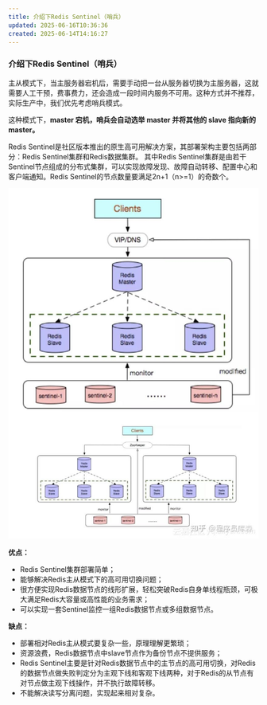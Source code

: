 ```yaml
---
title: 介绍下Redis Sentinel（哨兵）
updated: 2025-06-16T10:36:36
created: 2025-06-14T14:16:27
---
```


### 介绍下Redis Sentinel（哨兵）
主从模式下，当主服务器宕机后，需要手动把一台从服务器切换为主服务器，这就需要人工干预，费事费力，还会造成一段时间内服务不可用。这种方式并不推荐，实际生产中，我们优先考虑哨兵模式。

这种模式下，**master 宕机，哨兵会自动选举 master 并将其他的 slave 指向新的 master。**

Redis Sentinel是社区版本推出的原生高可用解决方案，其部署架构主要包括两部分：Redis Sentinel集群和Redis数据集群。
其中Redis Sentinel集群是由若干Sentinel节点组成的分布式集群，可以实现故障发现、故障自动转移、配置中心和客户端通知。Redis Sentinel的节点数量要满足2n+1（n\>=1）的奇数个。

![image1](../../resources/dd15722a53bf46c7b5c3eedf55b49c89.jpg)

**优点：**
- Redis Sentinel集群部署简单；
- 能够解决Redis主从模式下的高可用切换问题；
- 很方便实现Redis数据节点的线形扩展，轻松突破Redis自身单线程瓶颈，可极大满足Redis大容量或高性能的业务需求；
- 可以实现一套Sentinel监控一组Redis数据节点或多组数据节点。
  
**缺点：**
- 部署相对Redis主从模式要复杂一些，原理理解更繁琐；
- 资源浪费，Redis数据节点中slave节点作为备份节点不提供服务；
- Redis Sentinel主要是针对Redis数据节点中的主节点的高可用切换，对Redis的数据节点做失败判定分为主观下线和客观下线两种，对于Redis的从节点有对节点做主观下线操作，并不执行故障转移。
- 不能解决读写分离问题，实现起来相对复杂。

